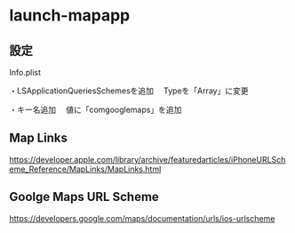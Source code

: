 # launch-mapapp

## 設定
Info.plist

・LSApplicationQueriesSchemesを追加
　Typeを「Array」に変更

・キー名追加
　値に「comgooglemaps」を追加


## Map Links
https://developer.apple.com/library/archive/featuredarticles/iPhoneURLScheme_Reference/MapLinks/MapLinks.html

## Goolge Maps URL Scheme
https://developers.google.com/maps/documentation/urls/ios-urlscheme
